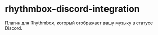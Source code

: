 # rhythmbox-discord-integration
Плагин для Rhythmbox, который отображает вашу музыку в статусе Discord.
